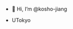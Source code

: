 - 👋 Hi, I’m @kosho-jiang

- UTokyo
<!---
kosho-jiang/kosho-jiang is a ✨ special ✨ repository because its `README.md` (this file) appears on your GitHub profile.
You can click the Preview link to take a look at your changes.
--->
